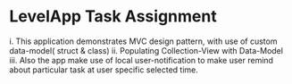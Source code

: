 # LevelApp Task Assignment
i. This application demonstrates MVC design pattern, with use of custom data-model( struct &amp; class)
ii. Populating Collection-View with Data-Model
iii. Also the app make use of local user-notification to make user remind about particular task at user specific selected time.
